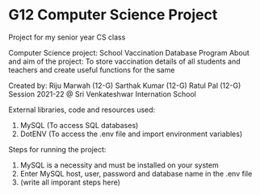 # G12 Computer Science Project
Project for my senior year CS class

Computer Science project: School Vaccination Database Program
About and aim of the project: To store vaccination details of all students and teachers and create useful functions for the same

Created by:
Riju Marwah (12-G)
Sarthak Kumar (12-G)
Ratul Pal (12-G)
Session 2021-22 @ Sri Venkateshwar Internation School

External libraries, code and resources used:
1) MySQL (To access SQL databases)
2) DotENV (To access the .env file and import environment variables)

Steps for running the project:
1) MySQL is a necessity and must be installed on your system
2) Enter MySQL host, user, password and database name in the .env file
3) (write all imporant steps here)
